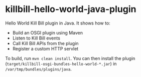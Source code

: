 killbill-hello-world-java-plugin
================================

Hello World Kill Bill plugin in Java. It shows how to:

* Build an OSGI plugin using Maven
* Listen to Kill Bill events
* Call Kill Bill APIs from the plugin
* Register a custom HTTP servlet

To build, run `mvn clean install`. You can then install the plugin (`target/killbill-osgi-bundles-hello-world-*.jar`) in `/var/tmp/bundles/plugins/java`.
